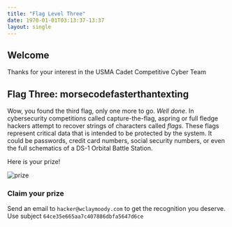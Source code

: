 ```yaml
---
title: "Flag Level Three"
date: 1970-01-01T03:13:37-13:37
layout: single
---
```


## Welcome

Thanks for your interest in the USMA Cadet Competitive Cyber Team

## Flag Three: morsecodefasterthantexting 

Wow, you found the third flag, only one more to go. *Well done*. In cybersecurity competitions called capture-the-flag,
 aspring or full fledge hackers attempt to recover strings of characters called _flags_. These flags represent 
critical data that is intended to be protected by the system. It could be passwords, credit card numbers, 
social security numbers, or even the full schematics of a DS-1 Orbital Battle Station.

Here is your prize!

![prize](https://www.kiplinger.com/slideshow/credit/T065-S001-15-gifts-that-keep-on-giving/images/intro.jpg)

### Claim your prize

Send an email to `hacker@wclaymoody.com` to get the recognition you deserve.
Use subject `64ce35e665aa7c407886dbfa5647d6ce`
